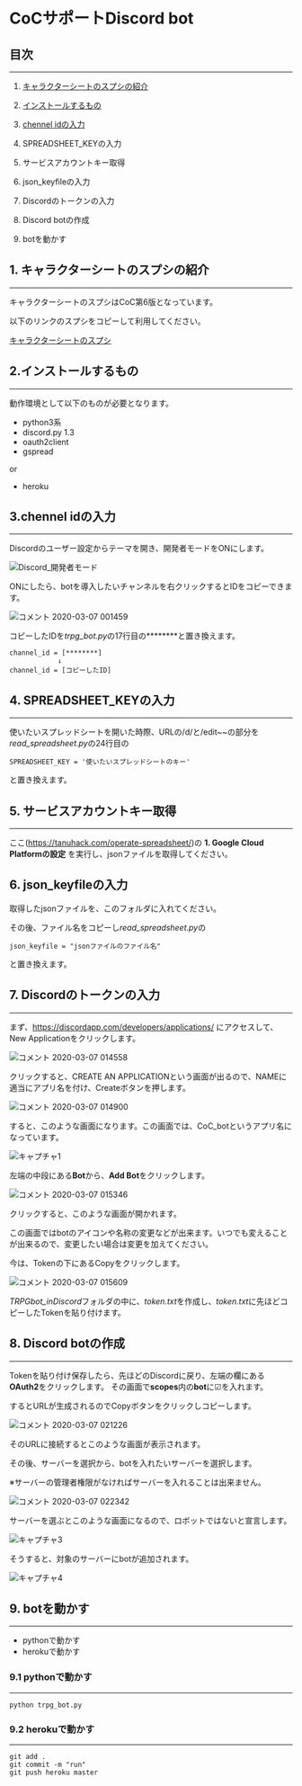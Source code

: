 # CoCサポートDiscord bot

## 目次
----
1. [キャラクターシートのスプシの紹介](https://github.com/cuculu321/gaba_TRPGbot_inDiscord/tree/make_readme#1-%E3%82%AD%E3%83%A3%E3%83%A9%E3%82%AF%E3%82%BF%E3%83%BC%E3%82%B7%E3%83%BC%E3%83%88%E3%81%AE%E3%82%B9%E3%83%97%E3%82%B7%E3%81%AE%E7%B4%B9%E4%BB%8B)

1. [インストールするもの](https://github.com/cuculu321/gaba_TRPGbot_inDiscord/tree/make_readme#2%E3%82%A4%E3%83%B3%E3%82%B9%E3%83%88%E3%83%BC%E3%83%AB%E3%81%99%E3%82%8B%E3%82%82%E3%81%AE)

1. [chennel idの入力](https://github.com/cuculu321/gaba_TRPGbot_inDiscord/tree/make_readme#3chennel-id%E3%81%AE%E5%85%A5%E5%8A%9B)

1. SPREADSHEET_KEYの入力

1. サービスアカウントキー取得

1. json_keyfileの入力

1. Discordのトークンの入力

1. Discord botの作成

1. botを動かす

## 1. キャラクターシートのスプシの紹介
---
キャラクターシートのスプシはCoC第6版となっています。

以下のリンクのスプシをコピーして利用してください。

[キャラクターシートのスプシ](
https://docs.google.com/spreadsheets/d/1ByjbgapG7UmpT6AoQwB32EUCJaULlCT5-kUGZBQ1-dI/edit?usp=sharing)

## 2.インストールするもの
---
動作環境として以下のものが必要となります。
* python3系
* discord.py 1.3
* oauth2client
* gspread

or 

* heroku

## 3.chennel idの入力
---
Discordのユーザー設定からテーマを開き、開発者モードをONにします。

![Discord_開発者モード](https://user-images.githubusercontent.com/25599717/76095944-870cf680-6008-11ea-9fc2-9b762373b19b.PNG)

ONにしたら、botを導入したいチャンネルを右クリックするとIDをコピーできます。

![コメント 2020-03-07 001459](https://user-images.githubusercontent.com/25599717/76096384-5d080400-6009-11ea-9082-9b32d51a1467.png)

コピーしたIDを*trpg_bot.py*の17行目の********と置き換えます。
```
channel_id = [********]
            ↓
channel_id = [コピーしたID]
```

## 4. SPREADSHEET_KEYの入力
---
使いたいスプレッドシートを開いた時際、URLの/d/と/edit~~の部分を*read_spreadsheet.py*の24行目の
```
SPREADSHEET_KEY = '使いたいスプレッドシートのキー'
```
と置き換えます。

## 5. サービスアカウントキー取得
---
ここ(https://tanuhack.com/operate-spreadsheet/)の
**1. Google Cloud Platformの設定**
を実行し、jsonファイルを取得してください。

## 6. json_keyfileの入力
取得したjsonファイルを、このフォルダに入れてください。

その後、ファイル名をコピーし*read_spreadsheet.py*の
```
json_keyfile = "jsonファイルのファイル名"
```
と置き換えます。

## 7. Discordのトークンの入力
---
まず、https://discordapp.com/developers/applications/ にアクセスして、New Applicationをクリックします。

![コメント 2020-03-07 014558](https://user-images.githubusercontent.com/25599717/76103726-8595fb00-6015-11ea-952c-b4c984773c90.png)

クリックすると、CREATE AN APPLICATIONという画面が出るので、NAMEに適当にアプリ名を付け、Createボタンを押します。

![コメント 2020-03-07 014900](https://user-images.githubusercontent.com/25599717/76103906-d4dc2b80-6015-11ea-931c-d46fcb1cfa72.png)

すると、このような画面になります。この画面では、CoC_botというアプリ名になっています。

![キャプチャ1](https://user-images.githubusercontent.com/25599717/76104154-2edcf100-6016-11ea-90ed-a9253b8bc478.PNG)

左端の中段にある**Bot**から、**Add Bot**をクリックします。

![コメント 2020-03-07 015346](https://user-images.githubusercontent.com/25599717/76104363-91ce8800-6016-11ea-8044-bce7cf8e490d.png)

クリックすると、このような画面が開かれます。

この画面ではbotのアイコンや名称の変更などが出来ます。いつでも変えることが出来るので、変更したい場合は変更を加えてください。

今は、Tokenの下にあるCopyをクリックします。

![コメント 2020-03-07 015609](https://user-images.githubusercontent.com/25599717/76104571-f558b580-6016-11ea-9441-822f34e4dcbb.png)

*TRPGbot_inDiscord*フォルダの中に、*token.txt*を作成し、*token.txt*に先ほどコピーしたTokenを貼り付けます。

## 8. Discord botの作成
---
Tokenを貼り付け保存したら、先ほどのDiscordに戻り、左端の欄にある**OAuth2**をクリックします。
その画面で**scopes**内の**bot**に☑を入れます。

するとURLが生成されるのでCopyボタンをクリックしコピーします。

![コメント 2020-03-07 021226](https://user-images.githubusercontent.com/25599717/76106420-2686b500-601a-11ea-8c7b-52acaea7e099.png)

そのURLに接続するとこのような画面が表示されます。

その後、サーバーを選択から、botを入れたいサーバーを選択します。

※サーバーの管理者権限がなければサーバーを入れることは出来ません。

![コメント 2020-03-07 022342](https://user-images.githubusercontent.com/25599717/76107343-ce50b280-601b-11ea-8783-83a46cbbc8d6.png)

サーバーを選ぶとこのような画面になるので、ロボットではないと宣言します。

![キャプチャ3](https://user-images.githubusercontent.com/25599717/76107348-cf81df80-601b-11ea-874b-9502afb14504.PNG)

そうすると、対象のサーバーにbotが追加されます。

![キャプチャ4](https://user-images.githubusercontent.com/25599717/76107463-0a841300-601c-11ea-8283-0b33ce9a1eaf.PNG)

## 9. botを動かす
---
* pythonで動かす
* herokuで動かす

### 9.1 pythonで動かす
---
```
python trpg_bot.py
```

### 9.2 herokuで動かす
---
```
git add .
git commit -m "run"
git push heroku master
```
